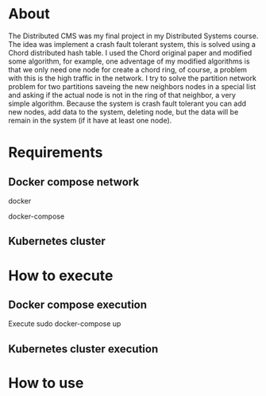 # About

The Distributed CMS was my final project in my Distributed Systems course. The
idea was implement a crash fault tolerant system, this is solved using a Chord
distributed hash table. I used the Chord original paper and modified some algorithm, for example, one adventage of my modified algorithms is that we only need one node for create a chord ring, of course, a problem with this is the high traffic in the network. I try to solve the partition network problem for two partitions saveing the new neighbors nodes in a special list and asking if the actual node is not in the ring of that neighbor, a very simple algorithm. Because the system is crash fault tolerant you can add new nodes, add data to the system, deleting node, but the data will be remain in the system (if it have at least one node).

# Requirements

## Docker compose network

docker

docker-compose

## Kubernetes cluster

# How to execute

## Docker compose execution

Execute sudo docker-compose up

## Kubernetes cluster execution

# How to use
